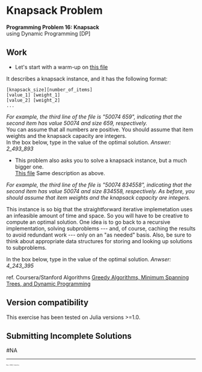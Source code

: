 # Knapsack Problem

  **Programming Problem 16: Knapsack**  
  using Dynamic Programming [DP]


## Work
 - Let's start with a warm-up on [this file](https://github.com/pascal-p/julia-exercism/blob/master/Algo/16-dp-knapsack/testfiles/input_knapsack1.txt)

It describes a knapsack instance, and it has the following format:

    [knapsack_size][number_of_items]
    [value_1] [weight_1]
    [value_2] [weight_2]
    ...

*For example, the third line of the file is "50074 659", indicating that the second item has value 50074 and size 659, respectively.*  
You can assume that all numbers are positive. You should assume that item weights and the knapsack capacity are integers.  
In the box below, type in the value of the optimal solution. *Answer: 2_493_893*

  - This problem also asks you to solve a knapsack instance, but a much bigger one.  
  [This file](https://github.com/pascal-p/julia-exercism/blob/master/Algo/16-dp-knapsack/testfiles/input_knapsack_big.txt)
  Same description as above.
  
*For example, the third line of the file is "50074 834558", indicating that the second item has value 50074 and size 834558, respectively. As before, you should assume that item weights and the knapsack capacity are integers.*

This instance is so big that the straightforward iterative implemetation uses an infeasible amount of time and space. So you will have to be creative to compute an optimal solution. One idea is to go back to a recursive implementation, solving subproblems --- and, of course, caching the results to avoid redundant work --- only on an "as needed" basis. Also, be sure to think about appropriate data structures for storing and looking up solutions to subproblems.

In the box below, type in the value of the optimal solution. *Anwser: 4_243_395*


ref. Coursera/Stanford Algorithms [Greedy Algorithms, Minimum Spanning Trees, and Dynamic Programming](https://www.coursera.org/learn/algorithms-greedy/home/welcome)

## Version compatibility
This exercise has been tested on Julia versions >=1.0.

## Submitting Incomplete Solutions
#NA

<hr />
<p style="font-size:0.25em">Dec. 2020, Corto Inc</p>
